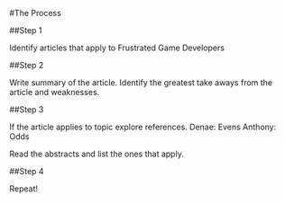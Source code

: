 #The Process 

##Step 1

Identify articles that apply to Frustrated Game Developers

##Step 2

Write summary of the article. Identify the greatest take aways from the article and weaknesses.

##Step 3

If the article applies to topic explore references.
Denae: Evens
Anthony: Odds

Read the abstracts and list the ones that apply.

##Step 4

Repeat!

